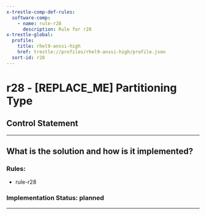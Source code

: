 ```yaml
---
x-trestle-comp-def-rules:
  software-comp:
    - name: rule-r28
      description: Rule for r28
x-trestle-global:
  profile:
    title: rhel9-anssi-high
    href: trestle://profiles/rhel9-anssi-high/profile.json
  sort-id: r28
---
```


# r28 - \[REPLACE_ME\] Partitioning Type

## Control Statement

______________________________________________________________________

## What is the solution and how is it implemented?

<!-- For implementation status enter one of: implemented, partial, planned, alternative, not-applicable -->

<!-- Note that the list of rules under ### Rules: is read-only and changes will not be captured after assembly to JSON -->

<!-- Add control implementation description here for control: r28 -->

### Rules:

  - rule-r28

### Implementation Status: planned

______________________________________________________________________
